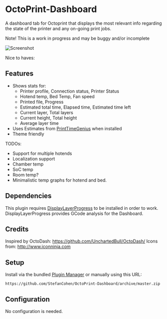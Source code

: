 # OctoPrint-Dashboard

A dashboard tab for Octoprint that displays the most relevant info regarding the state of the printer and any on-going print jobs.

Note! This is a work in progress and may be buggy and/or incomplete

![Screenshot](https://github.com/StefanCohen/OctoPrint-Dashboard/blob/master/screenshot.png)

Nice to haves:
## Features

* Shows stats for:  
    * Printer profile, Connection status, Printer Status
    * Hotend temp, Bed Temp, Fan speed
    * Printed file, Progress
    * Estimated total time, Elapsed time, Estimated time left
    * Current layer, Total layers
    * Current height, Total height
    * Average layer time
* Uses Estimates from [PrintTimeGenius](https://plugins.octoprint.org/plugins/PrintTimeGenius/) when installed
* Theme friendly

TODOs:
* Support for multiple hotends
* Localization support
* Chamber temp
* SoC temp
* Room temp?
* Minimalistic temp graphs for hotend and bed.

## Dependencies

This plugin requires [DisplayLayerProgress](https://plugins.octoprint.org/plugins/DisplayLayerProgress/) to be installed in order to work. DisplayLayerProgress provides GCode analysis for the Dashboard.

## Credits

Inspired by OctoDash: https://github.com/UnchartedBull/OctoDash/
Icons from: http://www.iconninja.com

## Setup

Install via the bundled [Plugin Manager](https://github.com/foosel/OctoPrint/wiki/Plugin:-Plugin-Manager)
or manually using this URL:

    https://github.com/StefanCohen/OctoPrint-Dashboard/archive/master.zip

## Configuration

No configuration is needed.
